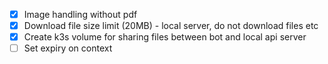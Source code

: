 - [x] Image handling without pdf
- [x] Download file size limit (20MB) - local server, do not download files etc
- [x] Create k3s volume for sharing files between bot and local api server
- [ ] Set expiry on context